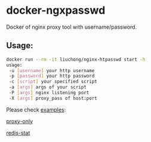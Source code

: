 # docker-ngxpasswd
Docker of nginx proxy tool with username/password.

## Usage:

``` bash
docker run --rm -it liuchong/nginx-htpasswd start -h
usage:
 -u [username] your http username
 -p [password] your http password
 -c [script] your specified script
 -a [args] args of your script
 -P [args] nginx listening port
 -X [args] proxy_pass of host:port
```

Please check [examples](https://github.com/liuchong/docker-nginx-htpasswd/tree/master/examples):

[proxy-only](https://github.com/liuchong/docker-nginx-htpasswd/tree/master/examples/proxy-only)

[redis-stat](https://github.com/liuchong/docker-nginx-htpasswd/tree/master/examples/redis-stat)

